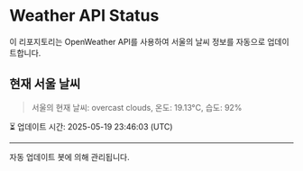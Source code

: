
# Weather API Status

이 리포지토리는 OpenWeather API를 사용하여 서울의 날씨 정보를 자동으로 업데이트합니다.

## 현재 서울 날씨
> 서울의 현재 날씨: overcast clouds, 온도: 19.13°C, 습도: 92%

⏳ 업데이트 시간: 2025-05-19 23:46:03 (UTC)

---
자동 업데이트 봇에 의해 관리됩니다.
